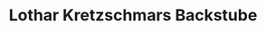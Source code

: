 ---
title: "Lothar Kretzschmars Backstube"
url: /landshut/lothar-kretzschmars-backstube/
shop: Bäckerei
---